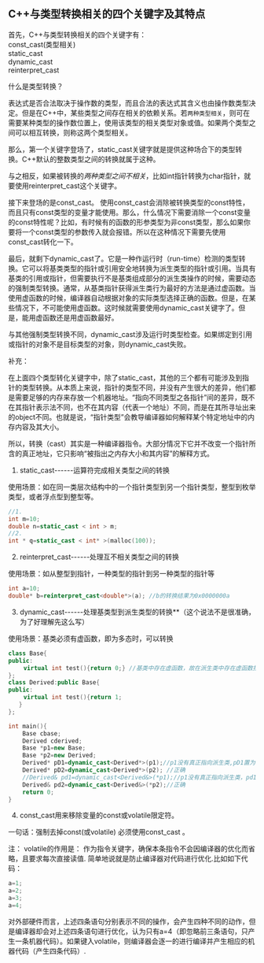 ## C++与类型转换相关的四个关键字及其特点  

首先，C++与类型转换相关的四个关键字有：  
const_cast(类型相关)  
static_cast  
dynamic_cast  
reinterpret_cast  

什么是类型转换？  

表达式是否合法取决于操作数的类型，而且合法的表达式其含义也由操作数类型决定。但是在C++中，某些类型之间存在相关的依赖关系。若`两种类型相关`，则可在需要某种类型的操作数位置上，使用该类型的相关类型对象或值。如果两个类型之间可以相互转换，则称这两个类型相关。  

那么，第一个关键字登场了，static_cast关键字就是提供这种场合下的类型转换。C++默认的整数类型之间的转换就属于这种。  

与之相反，如果被转换的*两种类型之间不相关*，比如int指针转换为char指针，就要使用reinterpret_cast这个关键字。  

接下来登场的是const_cast。 使用const_cast会消除被转换类型的const特性，而且只有const类型的变量才能使用。那么，什么情况下需要消除一个const变量的const特性呢？比如，有时候有的函数的形参类型为非const类型，那么如果你要将一个const类型的参数传入就会报错。所以在这种情况下需要先使用const_cast转化一下。  

最后，就剩下dynamic_cast了。它是一种作运行时（run-time）检测的类型转换。它可以将基类类型的指针或引用安全地转换为派生类型的指针或引用。当具有基类的引用或指针，但需要执行不是基类组成部分的派生类操作的时候，需要动态的强制类型转换。通常，从基类指针获得派生类行为最好的方法是通过虚函数。当使用虚函数的时候，编译器自动根据对象的实际类型选择正确的函数。但是，在某些情况下，不可能使用虚函数。这时候就需要使用dynamic_cast关键字了。但是，能用虚函数还是用虚函数最好。  

与其他强制类型转换不同，dynamic_cast涉及运行时类型检查。如果绑定到引用或指针的对象不是目标类型的对象，则dynamic_cast失败。  

补充：  

在上面四个类型转化关键字中，除了static_cast，其他的三个都有可能涉及到指针的类型转换。从本质上来说，指针的类型不同，并没有产生很大的差异，他们都是需要足够的内存来存放一个机器地址。“指向不同类型之各指针”间的差异，既不在其指针表示法不同，也不在其内容（代表一个地址）不同，而是在其所寻址出来的object不同。也就是说，“指针类型”会教导编译器如何解释某个特定地址中的内存内容及其大小。  

所以，转换（cast）其实是一种编译器指令。大部分情况下它并不改变一个指针所含的真正地址，它只影响“被指出之内存大小和其内容”的解释方式。  

1.  static_cast------运算符完成相关类型之间的转换

使用场景：如在同一类层次结构中的一个指针类型到另一个指针类型，整型到枚举类型，或者浮点型到整型等。
```cpp
//1.
int m=10;
double n=static_cast < int > m;
//2.
int * q=static_cast < int* >(malloc(100));
```
2. reinterpret_cast------处理互不相关类型之间的转换

使用场景：如从整型到指针，一种类型的指针到另一种类型的指针等
```cpp
int a=10;
double* b=reinterpret_cast<double*>(a); //b的转换结果为0x0000000a
```
3. dynamic_cast------处理基类型到派生类型的转换**（这个说法不是很准确，为了好理解先这么写）

使用场景：基类必须有虚函数，即为多态时，可以转换

```cpp
class Base{
public:
　　 virtual int test(){return 0;} //基类中存在虚函数，故在派生类中存在虚函数指针指向虚函数表。
};
class Derived:public Base{
public:
　　 virtual int test(){return 1;
   }
};

int main(){
    Base cbase;
    Derived cderived;
    Base *p1=new Base;
    Base *p2=new Derived;
    Derived* pD1=dynamic_cast<Derived*>(p1);//p1没有真正指向派生类,pD1置为0
    Derived* pD2=dynamic_cast<Derived*>(p2); //正确
    //Derived& pd1=dynamic_cast<Derived&>(*p1);//p1没有真正指向派生类，pd1抛出异常
    Derived& pd2=dynamic_cast<Derived&>(*p2);//正确
    return 0;
}
```
 4. const_cast用来移除变量的const或volatile限定符。

一句话：强制去掉const(或volatile)  必须使用const_cast 。

注：
volatile的作用是： 作为指令关键字，确保本条指令不会因编译器的优化而省略，且要求每次直接读值.
简单地说就是防止编译器对代码进行优化.比如如下代码：
```cpp
a=1;
a=2;
a=3;
a=4;
```
对外部硬件而言，上述四条语句分别表示不同的操作，会产生四种不同的动作，但是编译器却会对上述四条语句进行优化，认为只有a=4（即忽略前三条语句，只产生一条机器代码）。如果键入volatile，则编译器会逐一的进行编译并产生相应的机器代码（产生四条代码）.
